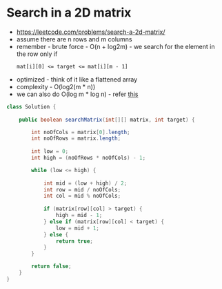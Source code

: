 # Search in a 2D matrix

- https://leetcode.com/problems/search-a-2d-matrix/
- assume there are n rows and m columns
- remember - brute force - O(n + log2m) - we search for the element in the row only if
  ```
  mat[i][0] <= target <= mat[i][m - 1]
  ```
- optimized - think of it like a flattened array
- complexity - O(log2(m * n))
- we can also do O(log m * log n) - refer [this](../../../Neetcode%20150/Binary%20Search/Search%20a%202D%20Matrix.md)

```java
class Solution {
    
    public boolean searchMatrix(int[][] matrix, int target) {

        int noOfCols = matrix[0].length;
        int noOfRows = matrix.length;
        
        int low = 0;
        int high = (noOfRows * noOfCols) - 1;

        while (low <= high) {
            
            int mid = (low + high) / 2;
            int row = mid / noOfCols;
            int col = mid % noOfCols;
            
            if (matrix[row][col] > target) {
                high = mid - 1;    
            } else if (matrix[row][col] < target) {
                low = mid + 1;
            } else {
                return true;
            }
        }

        return false;
    }
}
```
